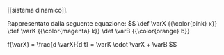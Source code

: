 [[sistema dinamico]].

Rappresentato dalla seguente equazione:
$$
\def \varX {{\color{pink} x}}
\def \varK {{\color{magenta} k}}
\def \varB {{\color{orange} b}}

f(\varX) = \frac{d \varX}{d t} = \varK \cdot \varX + \varB
$$

